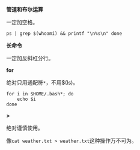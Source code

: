 **管道和布尔运算**

一定加空格。

```shell
ps | grep $(whoami) && printf "\n%s\n" done
```

**长命令**

一定加反斜杠分行。

**for**

绝对只用通配符`*`，不用$(ls)。

```shell
for i in $HOME/.bash*; do
    echo $i
done
```

**>**

绝对谨慎使用。

像`cat weather.txt > weather.txt`这种操作万不可为。
